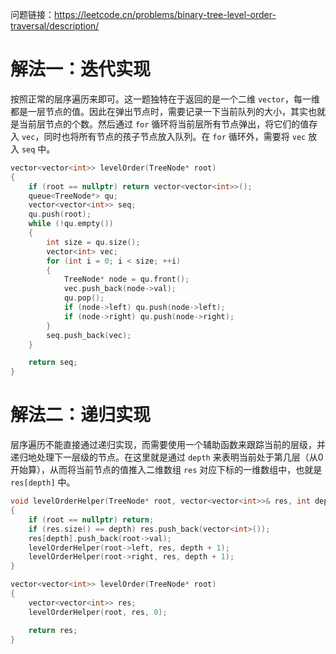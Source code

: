 问题链接：https://leetcode.cn/problems/binary-tree-level-order-traversal/description/

# 解法一：迭代实现

按照正常的层序遍历来即可。这一题独特在于返回的是一个二维 `vector`，每一维都是一层节点的值。因此在弹出节点时，需要记录一下当前队列的大小，其实也就是当前层节点的个数。然后通过 `for` 循环将当前层所有节点弹出，将它们的值存入 `vec`，同时也将所有节点的孩子节点放入队列。在 `for` 循环外，需要将 `vec` 放入 `seq` 中。

```cpp
vector<vector<int>> levelOrder(TreeNode* root)
{
    if (root == nullptr) return vector<vector<int>>();
    queue<TreeNode*> qu;
    vector<vector<int>> seq;
    qu.push(root);
    while (!qu.empty())
    {
        int size = qu.size();
        vector<int> vec;
        for (int i = 0; i < size; ++i)
        {
            TreeNode* node = qu.front();
            vec.push_back(node->val);
            qu.pop();
            if (node->left) qu.push(node->left);
            if (node->right) qu.push(node->right);
        }
        seq.push_back(vec);
    }

    return seq;
}
```

# 解法二：递归实现

层序遍历不能直接通过递归实现，而需要使用一个辅助函数来跟踪当前的层级，并递归地处理下一层级的节点。在这里就是通过 `depth` 来表明当前处于第几层（从0开始算），从而将当前节点的值推入二维数组 `res` 对应下标的一维数组中，也就是 `res[depth]` 中。

```cpp
void levelOrderHelper(TreeNode* root, vector<vector<int>>& res, int depth)
{
    if (root == nullptr) return;
    if (res.size() == depth) res.push_back(vector<int>());
    res[depth].push_back(root->val);
    levelOrderHelper(root->left, res, depth + 1);
    levelOrderHelper(root->right, res, depth + 1);
}

vector<vector<int>> levelOrder(TreeNode* root)
{
    vector<vector<int>> res;
    levelOrderHelper(root, res, 0);

    return res;
}
```
